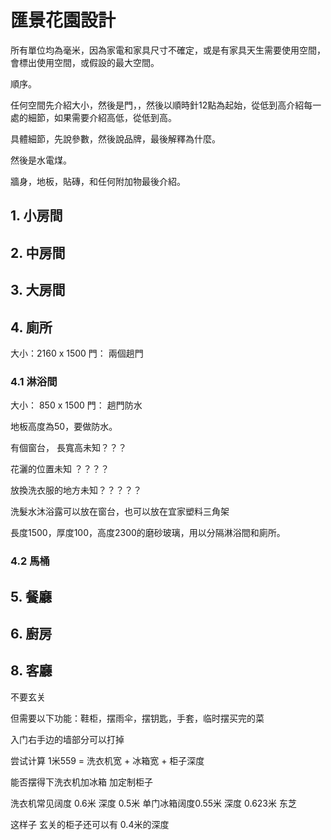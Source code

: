 
# 匯景花園設計

所有單位均為毫米，因為家電和家具尺寸不確定，或是有家具天生需要使用空間，會標出使用空間，或假設的最大空間。

順序。

任何空間先介紹大小，然後是門，，然後以順時針12點為起始，從低到高介紹每一處的細節，如果需要介紹高低，從低到高。

具體細節，先說參數，然後說品牌，最後解釋為什麼。

然後是水電煤。

牆身，地板，貼磚，和任何附加物最後介紹。




## 1. 小房間




## 2. 中房間


## 3. 大房間


## 4. 廁所

大小：2160 x 1500
門： 兩個趟門

### 4.1 淋浴間

大小： 850 x 1500
門： 趟門防水

地板高度為50，要做防水。

有個窗台， 長寬高未知？？？

花灑的位置未知 ？？？？

放換洗衣服的地方未知？？？？？

洗髮水沐浴露可以放在窗台，也可以放在宜家塑料三角架

長度1500，厚度100，高度2300的磨砂玻璃，用以分隔淋浴間和廁所。


### 4.2 馬桶


## 5. 餐廳



## 6. 廚房




## 8. 客廳


不要玄关

但需要以下功能：鞋柜，摆雨伞，摆钥匙，手套，临时摆买完的菜

入门右手边的墙部分可以打掉 

尝试计算 1米559 = 洗衣机宽 + 冰箱宽 + 柜子深度

能否摆得下洗衣机加冰箱 加定制柜子

洗衣机常见阔度 0.6米 深度 0.5米
单门冰箱阔度0.55米 深度 0.623米 东芝

这样子 玄关的柜子还可以有 0.4米的深度


















